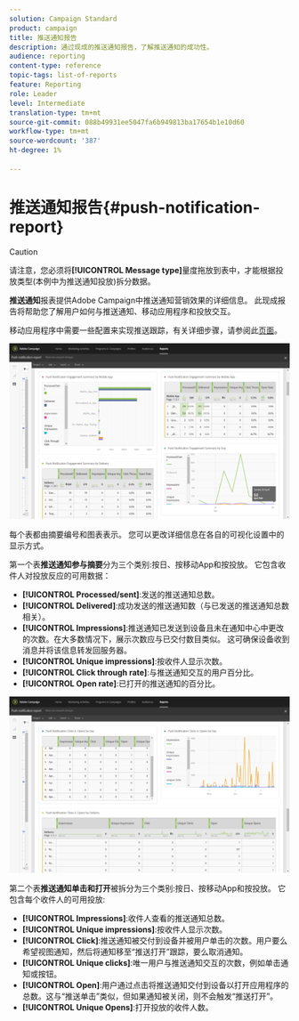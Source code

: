 ```yaml
---
solution: Campaign Standard
product: campaign
title: 推送通知报告
description: 通过现成的推送通知报告，了解推送通知的成功性。
audience: reporting
content-type: reference
topic-tags: list-of-reports
feature: Reporting
role: Leader
level: Intermediate
translation-type: tm+mt
source-git-commit: 088b49931ee5047fa6b949813ba17654b1e10d60
workflow-type: tm+mt
source-wordcount: '387'
ht-degree: 1%

---
```



# 推送通知报告{#push-notification-report}

>[!CAUTION]
>
>请注意，您必须将&#x200B;**[!UICONTROL Message type]**&#x200B;量度拖放到表中，才能根据投放类型(本例中为推送通知投放)拆分数据。

**推送通知**&#x200B;报表提供Adobe Campaign中推送通知营销效果的详细信息。 此现成报告将帮助您了解用户如何与推送通知、移动应用程序和投放交互。

移动应用程序中需要一些配置来实现推送跟踪，有关详细步骤，请参阅此[页面](../../administration/using/push-tracking.md)。

![](assets/dynamic_report_push.png)

每个表都由摘要编号和图表表示。 您可以更改详细信息在各自的可视化设置中的显示方式。

第一个表&#x200B;**推送通知参与摘要**&#x200B;分为三个类别:按日、按移动App和按投放。 它包含收件人对投放反应的可用数据：

* **[!UICONTROL Processed/sent]**:发送的推送通知总数。
* **[!UICONTROL Delivered]**:成功发送的推送通知数（与已发送的推送通知总数相关）。
* **[!UICONTROL Impressions]**:推送通知已发送到设备且未在通知中心中更改的次数。在大多数情况下，展示次数应与已交付数目类似。 这可确保设备收到消息并将该信息转发回服务器。
* **[!UICONTROL Unique impressions]**:按收件人显示次数。
* **[!UICONTROL Click through rate]**:与推送通知交互的用户百分比。
* **[!UICONTROL Open rate]**:已打开的推送通知的百分比。

![](assets/dynamic_report_push_2.png)

第二个表&#x200B;**推送通知单击和打开**&#x200B;被拆分为三个类别:按日、按移动App和按投放。 它包含每个收件人的可用投放:

* **[!UICONTROL Impressions]**:收件人查看的推送通知总数。
* **[!UICONTROL Unique impressions]**:按收件人显示次数。
* **[!UICONTROL Click]**:推送通知被交付到设备并被用户单击的次数。用户要么希望视图通知，然后将通知移至“推送打开”跟踪，要么取消通知。
* **[!UICONTROL Unique clicks]**:唯一用户与推送通知交互的次数，例如单击通知或按钮。
* **[!UICONTROL Open]**:用户通过点击将推送通知交付到设备以打开应用程序的总数。这与“推送单击”类似，但如果通知被关闭，则不会触发“推送打开”。
* **[!UICONTROL Unique Opens]**:打开投放的收件人数。

